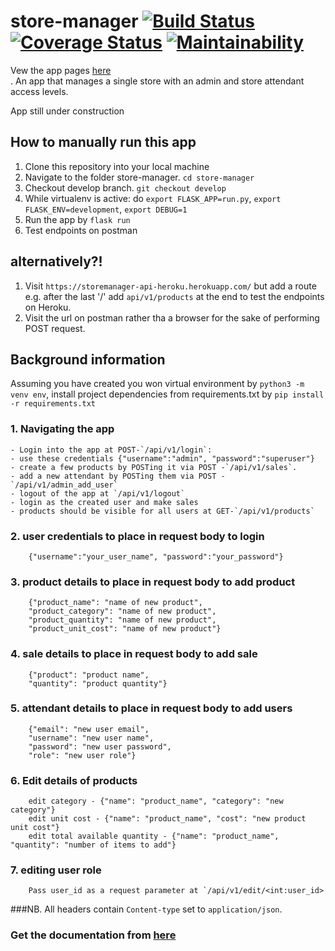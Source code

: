 # store-manager  [![Build Status](https://travis-ci.org/DennisMufasa/store-manager.svg?branch=develop)](https://travis-ci.org/DennisMufasa/store-manager) [![Coverage Status](https://coveralls.io/repos/github/DennisMufasa/store-manager/badge.svg?branch=develop)](https://coveralls.io/github/DennisMufasa/store-manager?branch=develop) [![Maintainability](https://api.codeclimate.com/v1/badges/68fe4d63a01677d4799a/maintainability)](https://codeclimate.com/github/DennisMufasa/store-manager/maintainability)
Vew the app pages <a href="https://dennismufasa.github.io/store-manager/templates/">here</a><br>.
An app that manages a single store with an admin and store attendant access levels.


App still under construction

## How to manually run this app
1. Clone this repository into your local machine
2. Navigate to the folder store-manager. `cd store-manager`
3. Checkout develop branch. `git checkout develop`
4. While virtualenv is active: do `export FLASK_APP=run.py`, `export FLASK_ENV=development`, `export DEBUG=1`
5. Run the app by `flask run`
6. Test endpoints on postman

## alternatively?!
1. Visit `https://storemanager-api-heroku.herokuapp.com/` but add a route e.g. after the last '/' add `api/v1/products` at the end to test       the endpoints on Heroku.
2. Visit the url on postman rather tha a browser for the sake of performing POST request.

## Background information
Assuming you have created you won virtual environment by `python3 -m venv env`, install project dependencies from requirements.txt by `pip install -r requirements.txt`
### 1. Navigating the app
    - Login into the app at POST-`/api/v1/login`:
    - use these credentials {"username":"admin", "password":"superuser"}
    - create a few products by POSTing it via POST -`/api/v1/sales`.
    - add a new attendant by POSTing them via POST -`/api/v1/admin_add_user`
    - logout of the app at `/api/v1/logout`
    - login as the created user and make sales
    - products should be visible for all users at GET-`/api/v1/products`

### 2. user credentials to place in request body to login
        {"username":"your_user_name", "password":"your_password"}

### 3. product details to place in request body to add product
        {"product_name": "name of new product",
        "product_category": "name of new product",
        "product_quantity": "name of new product",
        "product_unit_cost": "name of new product"}

### 4. sale details to place in request body to add sale
        {"product": "product name",
        "quantity": "product quantity"}

### 5. attendant details to place in request body to add users
        {"email": "new user email",
        "username": "new user name",
        "password": "new user password",
        "role": "new user role"}

### 6. Edit details of products
        edit category - {"name": "product_name", "category": "new category"}
        edit unit cost - {"name": "product_name", "cost": "new product unit cost"}
        edit total available quantity - {"name": "product_name", "quantity": "number of items to add"}

### 7. editing user role
        Pass user_id as a request parameter at `/api/v1/edit/<int:user_id>


###NB. All headers contain `Content-type` set to `application/json`.
###    Get the documentation from <a href="https://documenter.getpostman.com/view/3964097/RWgwQaqV">here</a>
